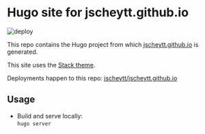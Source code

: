 # Hugo site for jscheytt.github.io

![deploy](https://github.com/jscheytt/jscheytt.github.io.hugo/actions/workflows/gh-pages.yml/badge.svg)

This repo contains the Hugo project from which [jscheytt.github.io](jscheytt.github.io) is generated.

This site uses the [Stack theme](https://github.com/CaiJimmy/hugo-theme-stack/).

Deployments happen to this repo: [jscheytt/jscheytt.github.io](https://github.com/jscheytt/jscheytt.github.io)

## Usage

* Build and serve locally:  
`hugo server`

